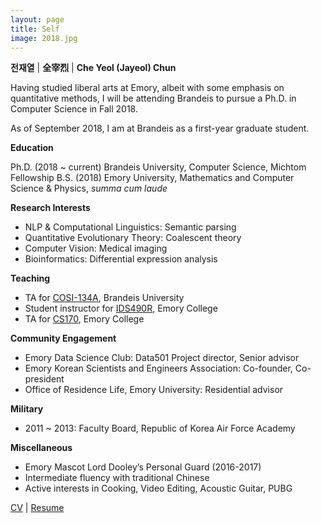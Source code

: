 ```yaml
---
layout: page
title: Self
image: 2018.jpg
---
```


**전재열** |
 **全宰烈** |
 **Che Yeol (Jayeol) Chun**


Having studied liberal arts at Emory, albeit with some emphasis on quantitative methods, I will be attending Brandeis to pursue a Ph.D. in Computer Science in Fall 2018.

As of September 2018, I am at Brandeis as a first-year graduate student.

**Education**

Ph.D. (2018 ~ current) Brandeis University, Computer Science, Michtom Fellowship
B.S. (2018) Emory University, Mathematics and Computer Science & Physics, *summa cum laude*

**Research Interests**

* NLP & Computational Linguistics: Semantic parsing
* Quantitative Evolutionary Theory: Coalescent theory
* Computer Vision: Medical imaging
* Bioinformatics: Differential expression analysis

**Teaching**

* TA for [COSI-134A](https://brandeis.schdl.net/course/Fall_2018/COSI_134A), Brandeis University
* Student instructor for [IDS490R](http://atlas.college.emory.edu/schedules/index.php?select=IDS&view=cse&t=5169&sc=IDS&cn=490R&sn=06P), Emory College
* TA for [CS170](http://www.mathcs.emory.edu/~valerie/courses/spr16/170/utas.html), Emory College

**Community Engagement**

* Emory Data Science Club: Data501 Project director, Senior advisor
* Emory Korean Scientists and Engineers Association: Co-founder, Co-president
* Office of Residence Life, Emory University: Residential advisor

**Military**

* 2011 ~ 2013: Faculty Board, Republic of Korea Air Force Academy

**Miscellaneous**

* Emory Mascot Lord Dooley’s Personal Guard (2016-2017)
* Intermediate fluency with traditional Chinese
* Active interests in Cooking, Video Editing, Acoustic Guitar, PUBG

[CV](../assets/doc/cv.pdf) |
[Resume](../assets/doc/resume.pdf)
